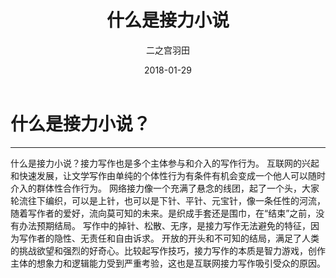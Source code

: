 ﻿---
layout:     post
title:      什么是接力小说
date:       2018-01-29
author:     二之宫羽田
header-img: img/post-bg-universe.jpg
catalog: true
tags:
    - 新手教程
---
# 什么是接力小说？


----------


什么是接力小说？接力写作也是多个主体参与和介入的写作行为。
互联网的兴起和快速发展，让文学写作由单纯的个体性行为有条件有机会变成一个他人可以随时介入的群体性合作行为。
网络接力像一个充满了悬念的线团，起了一个头，大家轮流往下编织，可以是上针，也可以是下针、平针、元宝针，像一条任性的河流，随着写作者的爱好，流向莫可知的未来。是织成手套还是围巾，在“结束”之前，没有办法预期结局。
写作中的掉针、松散、无序，是接力写作无法避免的特征，因为写作者的隐性、无责任和自由诉求。
开放的开头和不可知的结局，满足了人类的挑战欲望和强烈的好奇心。比较起写作技巧，接力写作的本质是智力游戏，创作主体的想象力和逻辑能力受到严重考验，这也是互联网接力写作吸引受众的原因。

